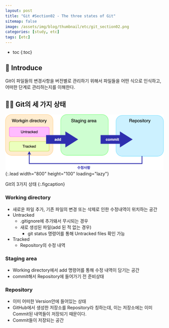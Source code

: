 ```yaml
---
layout: post
title: "Git #Section02 - The three states of Git"
sitemap: false
image: /assets/img/blog/thumbnail/etc/git_section02.png
categories: [study, etc]
tags: [etc]
---
```


* toc
{:toc}

## 🤚 Introduce
Git이 파일들의 변경사항을 버전별로 관리하기 위해서 파일들을 어떤 식으로 인식하고, 어떠한 단계로 관리하는지를 이해한다.

## ✍🏻 Git의 세 가지 상태
![Full-width image](/assets/img/blog/etc/git_section02_image01.png){:.lead width="800" height="100" loading="lazy"}

Git의 3가지 상태 
{:.figcaption}
### Working directory
* 새로운 파일 추가, 기존 파일의 변경 또는 삭제로 인한 수정내역이 위치하는 공간
* Untracked
  * .gitignore에 추가돼서 무시되는 경우
  * 새로 생성된 파일(add 된 적 없는 경우)
    * git status 명령어를 통해 Untracked files 확인 가능
* Tracked
  * Repository의 수정 내역
### Staging area
* Working directory에서 add 명령어를 통해 수정 내역이 담기는 공간
* commit해서 Repository에 들어가기 전 준비상태
### Repository
* 이미 어떠한 Version안에 들어있는 상태
* GitHub에서 생성한 저장소를 Repository라 칭하는데, 이는 저장소에는 이미 Commit된 내역들이 저장되기 때문이다.
* Commit들이 저장되는 공간

